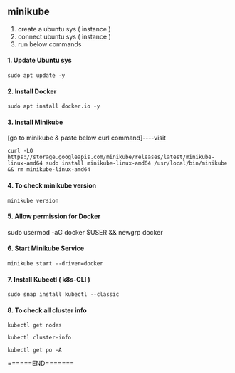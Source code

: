 ## minikube 

1. create a ubuntu sys ( instance )
2. connect ubuntu sys ( instance )
3. run below commands
   
#### 1. Update Ubuntu sys 

`sudo apt update -y`

#### 2. Install Docker

`sudo apt install docker.io -y`

#### 3. Install Minikube

[go to minikube & paste below curl command]----visit

`curl -LO https://storage.googleapis.com/minikube/releases/latest/minikube-linux-amd64
sudo install minikube-linux-amd64 /usr/local/bin/minikube && rm minikube-linux-amd64`

#### 4. To check minikube version

`minikube version`

#### 5. Allow permission for Docker

sudo usermod -aG docker $USER && newgrp docker

#### 6. Start Minikube Service

`minikube start --driver=docker`

#### 7. Install Kubectl ( k8s-CLI )

`sudo snap install kubectl --classic`

#### 8. To check all cluster info

`kubectl get nodes`

`kubectl cluster-info`

`kubectl get po -A`

======END=======

